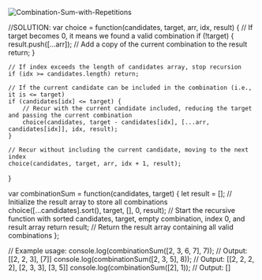 
![Combination-Sum-with-Repetitions](https://github.com/aptx4869-sherry/Practice-leetcode-with-me/assets/63852626/f397185f-2110-4bc0-8e45-2261103f9c05)

//SOLUTION:
var choice = function(candidates, target, arr, idx, result) {
    // If target becomes 0, it means we found a valid combination
    if (!target) {
        result.push([...arr]); // Add a copy of the current combination to the result
        return; 
    }

    // If index exceeds the length of candidates array, stop recursion
    if (idx >= candidates.length) return;

    // If the current candidate can be included in the combination (i.e., it is <= target)
    if (candidates[idx] <= target) {
        // Recur with the current candidate included, reducing the target and passing the current combination
        choice(candidates, target - candidates[idx], [...arr, candidates[idx]], idx, result);
    }
    
    // Recur without including the current candidate, moving to the next index
    choice(candidates, target, arr, idx + 1, result);
}

var combinationSum = function(candidates, target) {
    let result = []; // Initialize the result array to store all combinations
    choice([...candidates].sort(), target, [], 0, result); // Start the recursive function with sorted candidates, target, empty combination, index 0, and result array
    return result; // Return the result array containing all valid combinations
};

// Example usage:
console.log(combinationSum([2, 3, 6, 7], 7));  // Output: [[2, 2, 3], [7]]
console.log(combinationSum([2, 3, 5], 8));    // Output: [[2, 2, 2, 2], [2, 3, 3], [3, 5]]
console.log(combinationSum([2], 1));          // Output: []
